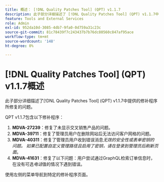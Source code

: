 ```yaml
---
title: 概述： [!DNL Quality Patches Tool] (QPT) v1.1.7
description: 此子部分详细描述了 [!DNL Quality Patches Tool] (QPT) v1.1.7中提供的修补程序所修复的问题。
feature: Tools and External Services
role: Admin
exl-id: 952da10d-3085-4db7-9fa0-0d759a31c23c
source-git-commit: 81c78439f7c243437b7b76dc80560c847af95ace
workflow-type: tm+mt
source-wordcount: '148'
ht-degree: 0%

---
```


# [!DNL Quality Patches Tool] (QPT) v1.1.7概述

此子部分详细描述了[!DNL Quality Patches Tool] (QPT) v1.1.7中提供的修补程序所修复的问题。

QPT v1.1.7包含以下修补程序：

1. **MDVA-27239**：修复了未显示交叉销售产品的问题。
1. **MDVA-39711**：修复了管理员用户在删除网站后无法访问客户网格的问题。
1. **MDVA-40311**：修复了管理员用户收到错误消息&#x200B;*无效的安全性或表单密钥的问题。 如果已配置自定义管理路径且启用了密钥，请在登录到管理员后刷新页面*。
1. **MDVA-41631**：修复了以下问题：用户尝试通过GraphQL检索订单信息时，在没有可选&#x200B;*电话*&#x200B;值的情况下遇到错误。


使用左侧的菜单导航到特定的修补程序页面。
